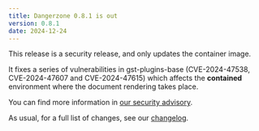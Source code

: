 ```yaml
---
title: Dangerzone 0.8.1 is out
version: 0.8.1
date: 2024-12-24
---
```


This release is a security release, and only updates the container image.

It fixes a series of vulnerabilities in gst-plugins-base (CVE-2024-47538, CVE-2024-47607
and CVE-2024-47615) which affects the **contained** environment where the document
rendering takes place.

You can find more information in [our security advisory](https://github.com/freedomofpress/dangerzone/blob/main/docs/advisories/2024-12-24.md).

As usual, for a full list of changes, see our [changelog](https://github.com/freedomofpress/dangerzone/blob/main/CHANGELOG.md#081).
